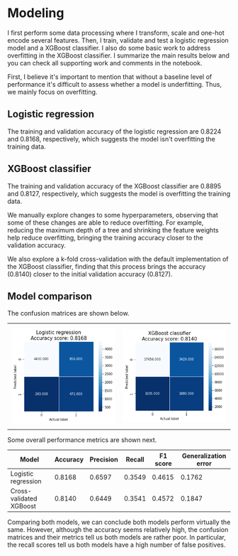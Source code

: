# Modeling

I first perform some data processing where I transform, scale and one-hot encode several features. Then, I train, validate and test a logistic regression model and a XGBoost classifier. I also do some basic work to address overfitting in the XGBoost classifier. I summarize the main results below and you can check all supporting work and comments in the notebook.

First, I believe it's important to mention that without a baseline level of performance it's difficult to assess whether a model is underfitting. Thus, we mainly focus on overfitting.

## Logistic regression

The training and validation accuracy of the logistic regression are 0.8224 and 0.8168, respectively, which suggests the model isn't overfitting the training data.

## XGBoost classifier

The training and validation accuracy of the XGBoost classifier are 0.8895 and 0.8127, respectively, which suggests the model is overfitting the training data.

We manually explore changes to some hyperparameters, observing that some of these changes are able to reduce overfitting. For example, reducing the maximum depth of a tree and shrinking the feature weights help reduce overfitting, bringing the training accuracy closer to the validation accuracy.

We also explore a k-fold cross-validation with the default implementation of the XGBoost classifier, finding that this process brings the accuracy (0.8140) closer to the initial validation accuracy (0.8127).

## Model comparison

The confusion matrices are shown below.

<div id="image-table">
    <table>
	    <tr>
    	    <td style="padding:10px">
        	    <img src="cm_log-reg.png" width="300"/>
      	    </td>
            <td style="padding:10px">
            	<img src="cm_xgboost.png" width="300"/>
            </td>
        </tr>
    </table>
</div>

Some overall performance metrics are shown next.

| Model                     | Accuracy  | Precision | Recall    | F1 score  | Generalization error  |
| ---                       | ---       | ---       | ---       | ---       | ---                   |
| Logistic regression       | 0.8168    | 0.6597    | 0.3549    | 0.4615    | 0.1762                |
| Cross-validated XGBoost   | 0.8140    | 0.6449    | 0.3541    | 0.4572    | 0.1847                |

Comparing both models, we can conclude both models perform virtually the same. However, although the accuracy seems relatively high, the confusion matrices and their metrics tell us both models are rather poor. In particular, the recall scores tell us both models have a high number of false positives.
